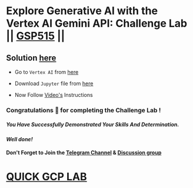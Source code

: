 # Explore Generative AI with the Vertex AI Gemini API: Challenge Lab || [GSP515](https://www.cloudskillsboost.google/focuses/85653?parent=catalog) ||

## Solution [here]()

* Go to `Vertex AI` from [here](https://console.cloud.google.com/vertex-ai?)

* Download `Jupyter` file from [here](https://github.com/QUICK-GCP-LAB/2-Minutes-Labs-Solutions/blob/main/Explore%20Generative%20AI%20with%20the%20Vertex%20AI%20Gemini%20API%20Challenge%20Lab/gemini-explorer-challenge.ipynb)

* Now Follow [Video's]() Instructions

### Congratulations 🎉 for completing the Challenge Lab !

##### *You Have Successfully Demonstrated Your Skills And Determination.*

#### *Well done!*

#### Don't Forget to Join the [Telegram Channel](https://t.me/QuickGcpLab) & [Discussion group](https://t.me/QuickGcpLabChats)

# [QUICK GCP LAB](https://www.youtube.com/@quickgcplab)
